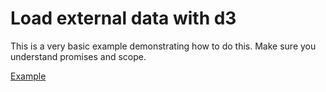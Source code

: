 # Load external data with d3


This is a very basic example demonstrating how to do this. Make sure you understand promises and scope.

[Example](https://beta.vizhub.com/Razpudding/f99e6547637e4b029265fc053221b43b?edit=files&file=index.js)